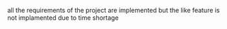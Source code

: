 ﻿all the requirements of the project are implemented but the like feature is not implamented due to time shortage
